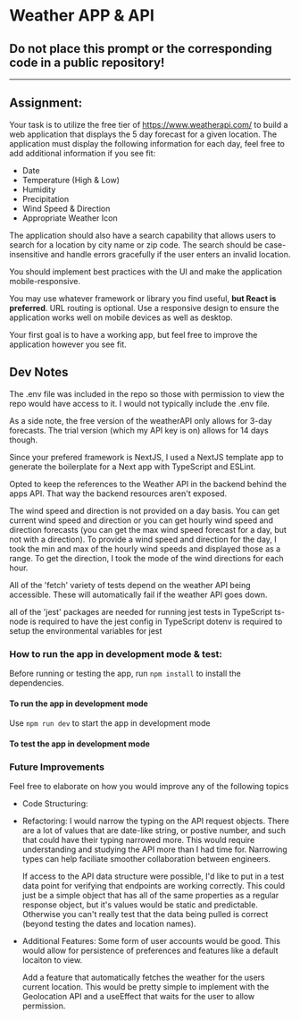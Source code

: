 # Weather APP & API

## Do not place this prompt or the corresponding code in a public repository!

---

## Assignment:

Your task is to utilize the free tier of https://www.weatherapi.com/ to build a web application that displays the 5 day forecast for a given location. The application must display the following information for each day, feel free to add additional information if you see fit:

- Date
- Temperature (High & Low)
- Humidity
- Precipitation
- Wind Speed & Direction
- Appropriate Weather Icon

The application should also have a search capability that allows users to search for a location by city name or zip code. The search should be case-insensitive and handle errors gracefully if the user enters an invalid location.

You should implement best practices with the UI and make the application mobile-responsive.

You may use whatever framework or library you find useful, **but React is preferred**. URL routing is optional. Use a responsive design to ensure the application works well on mobile devices as well as desktop.

Your first goal is to have a working app, but feel free to improve the application however you see fit.

## Dev Notes

The .env file was included in the repo so those with permission to view the repo would have access to it. I would not typically include the .env file.

As a side note, the free version of the weatherAPI only allows for 3-day forecasts. The trial version (which my API key is on) allows for 14 days though.

Since your prefered framework is NextJS, I used a NextJS template app to generate the boilerplate for a Next app with TypeScript and ESLint.

Opted to keep the references to the Weather API in the backend behind the apps API. That way the backend resources aren't exposed.

The wind speed and direction is not provided on a day basis. You can get current wind speed and direction or you can get hourly wind speed and direction forecasts (you can get the max wind speed forecast for a day, but not with a direction). To provide a wind speed and direction for the day, I took the min and max of the hourly wind speeds and displayed those as a range. To get the direction, I took the mode of the wind directions for each hour.

All of the 'fetch' variety of tests depend on the weather API being accessible. These will automatically fail if the weather API goes down.

all of the 'jest' packages are needed for running jest tests in TypeScript
ts-node is required to have the jest config in TypeScript
dotenv is required to setup the environmental variables for jest

### How to run the app in development mode & test:
Before running or testing the app, run `npm install` to install the dependencies.
#### To run the app in development mode
Use `npm run dev` to start the app in development mode
#### To test the app in development mode


### Future Improvements

Feel free to elaborate on how you would improve any of the following topics

- Code Structuring:
- Refactoring:
  I would narrow the typing on the API request objects. There are a lot of values that are date-like string, or postive number, and such that could have their typing narrowed more. This would require understanding and studying the API more than I had time for. Narrowing types can help faciliate smoother collaboration between engineers.

  If access to the API data structure were possible, I'd like to put in a test data point for verifying that endpoints are working correctly. This could just be a simple object that has all of the same properties as a regular response object, but it's values would be static and predictable. Otherwise you can't really test that the data being pulled is correct (beyond testing the dates and location names). 
   
- Additional Features:
  Some form of user accounts would be good. This would allow for persistence of preferences and features like a default locaiton to view.

  Add a feature that automatically fetches the weather for the users current location. This would be pretty simple to implement with the Geolocation API and a useEffect that waits for the user to allow permission.
